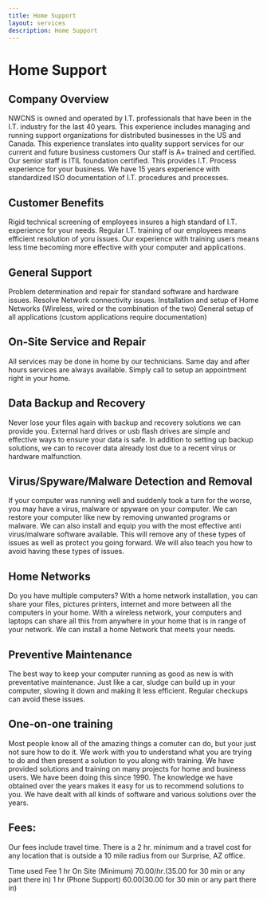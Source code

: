 ```yaml
---
title: Home Support
layout: services
description: Home Support
---
```


# Home Support

## Company Overview
NWCNS is owned and operated by I.T. professionals that have been in the I.T. industry for the last 40 years. This experience includes managing and running support organizations for distributed businesses in the US and Canada. This experience translates into quality support services for our current and future business customers
Our staff is A+ trained and certified. Our senior staff is ITIL foundation certified. This provides I.T. Process experience for your business. We have 15 years experience with standardized ISO documentation of I.T. procedures and processes.

## Customer Benefits
Rigid technical screening of employees insures a high standard of I.T. experience for your needs.
Regular I.T. training of our employees means efficient resolution of yoru issues.
Our experience with training users means less time becoming more effective with your computer and applications.

## General Support
Problem determination and repair for standard software and hardware issues.
Resolve Network connectivity issues.
Installation and setup of Home Networks (Wireless, wired or the combination of the two)
General setup of all applications (custom applications require documentation)

## On-Site Service and Repair
All services may be done in home by our technicians.  Same day and after hours services are always available.  Simply call to setup an appointment right in your home.

## Data Backup and Recovery
Never lose your files again with backup and recovery solutions we can provide you.  External hard drives or usb flash drives are simple and effective ways to ensure your data is safe.  In addition to setting up backup solutions, we can to recover data already lost due to a recent virus or hardware malfunction.

## Virus/Spyware/Malware Detection and Removal
If your computer was running well and suddenly took a turn for the worse, you may have a virus, malware or spyware on your computer.  We can restore your computer like new by removing unwanted programs or malware.  We can also install and equip you with the most effective anti virus/malware software available.  This will remove any of these types of issues as well as protect you going forward.  We will also teach you how to avoid having these types of issues.

## Home Networks
Do you have multiple computers?  With a home network installation, you can share your files, pictures printers, internet and more between all the computers in your home.  With a wireless network, your computers and laptops can share all this from anywhere in your home that is in range of your network.  We can install a home Network that meets your needs.

## Preventive Maintenance
The best way to keep your computer running as good as new is with preventative maintenance.  Just like a car, sludge can build up in your computer, slowing it down and making it less efficient.  Regular checkups can avoid these issues.

## One-on-one training
Most people know all of the amazing things a comuter can do, but your just not sure how to do it.  We work with you to understand what you are trying to do and then present a solution to you along with training. We have provided solutions and training on many projects for home and business users.  We have been doing this since 1990.  The knowledge we have obtained over the years makes it easy for us to recommend solutions to you.  We have dealt with all kinds of software and various solutions over the years.

## Fees:
Our fees include travel time.  There is a 2 hr. minimum and a travel cost for any location that is outside a 10 mile radius from our Surprise, AZ office.

  Time used                                 Fee
1 hr On Site (Minimum)                  $70.00/hr. ($35.00 for 30 min or any part there in)
1 hr (Phone Support)                    $60.00 ($30.00 for 30 min or any part there in)


